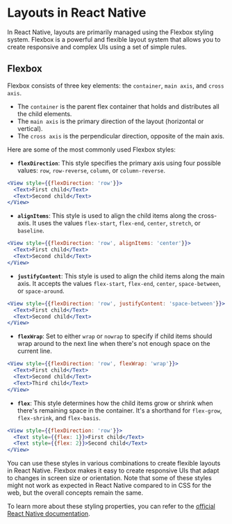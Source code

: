 # Layouts in React Native

In React Native, layouts are primarily managed using the Flexbox styling system. Flexbox is a powerful and flexible layout system that allows you to create responsive and complex UIs using a set of simple rules.

## Flexbox

Flexbox consists of three key elements: the `container`, `main axis`, and `cross axis`. 
- The `container` is the parent flex container that holds and distributes all the child elements.
- The `main axis` is the primary direction of the layout (horizontal or vertical).
- The `cross axis` is the perpendicular direction, opposite of the main axis.

Here are some of the most commonly used Flexbox styles:

- **`flexDirection`**: This style specifies the primary axis using four possible values: `row`, `row-reverse`, `column`, or `column-reverse`.
```jsx
<View style={{flexDirection: 'row'}}>
  <Text>First child</Text>
  <Text>Second child</Text>
</View>
```

- **`alignItems`**: This style is used to align the child items along the cross-axis. It uses the values `flex-start`, `flex-end`, `center`, `stretch`, or `baseline`.
```jsx
<View style={{flexDirection: 'row', alignItems: 'center'}}>
  <Text>First child</Text>
  <Text>Second child</Text>
</View>
```

- **`justifyContent`**: This style is used to align the child items along the main axis. It accepts the values `flex-start`, `flex-end`, `center`, `space-between`, or `space-around`.
```jsx
<View style={{flexDirection: 'row', justifyContent: 'space-between'}}>
  <Text>First child</Text>
  <Text>Second child</Text>
</View>
```

- **`flexWrap`**: Set to either `wrap` or `nowrap` to specify if child items should wrap around to the next line when there's not enough space on the current line.
```jsx
<View style={{flexDirection: 'row', flexWrap: 'wrap'}}>
  <Text>First child</Text>
  <Text>Second child</Text>
  <Text>Third child</Text>
</View>
```

- **`flex`**: This style determines how the child items grow or shrink when there's remaining space in the container. It's a shorthand for `flex-grow`, `flex-shrink`, and `flex-basis`.
```jsx
<View style={{flexDirection: 'row'}}>
  <Text style={{flex: 1}}>First child</Text>
  <Text style={{flex: 2}}>Second child</Text>
</View>
```

You can use these styles in various combinations to create flexible layouts in React Native. Flexbox makes it easy to create responsive UIs that adapt to changes in screen size or orientation. Note that some of these styles might not work as expected in React Native compared to in CSS for the web, but the overall concepts remain the same.

To learn more about these styling properties, you can refer to the [official React Native documentation](https://reactnative.dev/docs/flexbox).